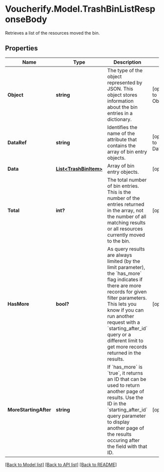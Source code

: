 # Voucherify.Model.TrashBinListResponseBody
Retrieves a list of the resources moved the bin.

## Properties

Name | Type | Description | Notes
------------ | ------------- | ------------- | -------------
**Object** | **string** | The type of the object represented by JSON. This object stores information about the bin entries in a dictionary. | [optional] [default to ObjectEnum.List]
**DataRef** | **string** | Identifies the name of the attribute that contains the array of bin entry objects. | [optional] [default to DataRefEnum.Data]
**Data** | [**List&lt;TrashBinItem&gt;**](TrashBinItem.md) | Array of bin entry objects. | [optional] 
**Total** | **int?** | The total number of bin entries. This is the number of the entries returned in the array, not the number of all matching results or all resources currently moved to the bin. | [optional] 
**HasMore** | **bool?** | As query results are always limited (by the limit parameter), the &#x60;has_more&#x60; flag indicates if there are more records for given filter parameters. This lets you know if you can run another request with a &#x60;starting_after_id&#x60; query or a different limit to get more records returned in the results. | [optional] 
**MoreStartingAfter** | **string** | If &#x60;has_more&#x60; is &#x60;true&#x60;, it returns an ID that can be used to return another page of results. Use the ID in the &#x60;starting_after_id&#x60; query parameter to display another page of the results occuring after the field with that ID. | [optional] 

[[Back to Model list]](../README.md#documentation-for-models) [[Back to API list]](../README.md#documentation-for-api-endpoints) [[Back to README]](../README.md)

